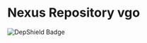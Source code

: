 # Nexus Repository vgo

![DepShield Badge](https://bo8007mvmg.execute-api.us-west-1.amazonaws.com/prod/badges/sonatype-nexus-community/nexus-repository-vgo/depshield.svg)
